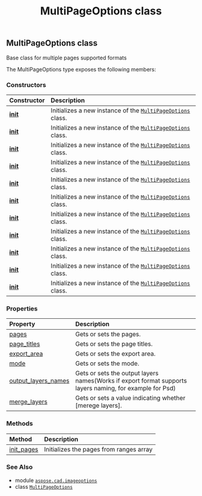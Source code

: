 ﻿---
title: MultiPageOptions class
second_title: Aspose.CAD for Python via .NET API References
description: 
type: docs
weight: 140
url: /aspose.cad.imageoptions/multipageoptions/
is_root: false
---

## MultiPageOptions class

Base class for multiple pages supported formats



The MultiPageOptions type exposes the following members:

### Constructors
| Constructor | Description |
| :- | :- |
| [__init__](/cad/python-net/aspose.cad.imageoptions/multipageoptions/__init__/#) | Initializes a new instance of the [`MultiPageOptions`](/cad/python-net/aspose.cad.imageoptions/multipageoptions) class. |
| [__init__](/cad/python-net/aspose.cad.imageoptions/multipageoptions/__init__/#list) | Initializes a new instance of the [`MultiPageOptions`](/cad/python-net/aspose.cad.imageoptions/multipageoptions) class. |
| [__init__](/cad/python-net/aspose.cad.imageoptions/multipageoptions/__init__/#list-aspose.cad.Rectangle) | Initializes a new instance of the [`MultiPageOptions`](/cad/python-net/aspose.cad.imageoptions/multipageoptions) class. |
| [__init__](/cad/python-net/aspose.cad.imageoptions/multipageoptions/__init__/#list) | Initializes a new instance of the [`MultiPageOptions`](/cad/python-net/aspose.cad.imageoptions/multipageoptions) class. |
| [__init__](/cad/python-net/aspose.cad.imageoptions/multipageoptions/__init__/#list-aspose.cad.Rectangle) | Initializes a new instance of the [`MultiPageOptions`](/cad/python-net/aspose.cad.imageoptions/multipageoptions) class. |
| [__init__](/cad/python-net/aspose.cad.imageoptions/multipageoptions/__init__/#list) | Initializes a new instance of the [`MultiPageOptions`](/cad/python-net/aspose.cad.imageoptions/multipageoptions) class. |
| [__init__](/cad/python-net/aspose.cad.imageoptions/multipageoptions/__init__/#list-aspose.cad.Rectangle) | Initializes a new instance of the [`MultiPageOptions`](/cad/python-net/aspose.cad.imageoptions/multipageoptions) class. |
| [__init__](/cad/python-net/aspose.cad.imageoptions/multipageoptions/__init__/#aspose.cad.IntRange) | Initializes a new instance of the [`MultiPageOptions`](/cad/python-net/aspose.cad.imageoptions/multipageoptions) class. |
| [__init__](/cad/python-net/aspose.cad.imageoptions/multipageoptions/__init__/#aspose.cad.IntRange-aspose.cad.Rectangle) | Initializes a new instance of the [`MultiPageOptions`](/cad/python-net/aspose.cad.imageoptions/multipageoptions) class. |
| [__init__](/cad/python-net/aspose.cad.imageoptions/multipageoptions/__init__/#int) | Initializes a new instance of the [`MultiPageOptions`](/cad/python-net/aspose.cad.imageoptions/multipageoptions) class. |
| [__init__](/cad/python-net/aspose.cad.imageoptions/multipageoptions/__init__/#int-aspose.cad.Rectangle) | Initializes a new instance of the [`MultiPageOptions`](/cad/python-net/aspose.cad.imageoptions/multipageoptions) class. |


### Properties
| Property | Description |
| :- | :- |
| [pages](/cad/python-net/aspose.cad.imageoptions/multipageoptions/pages) | Gets or sets the pages. |
| [page_titles](/cad/python-net/aspose.cad.imageoptions/multipageoptions/page_titles) | Gets or sets the page titles. |
| [export_area](/cad/python-net/aspose.cad.imageoptions/multipageoptions/export_area) | Gets or sets the export area. |
| [mode](/cad/python-net/aspose.cad.imageoptions/multipageoptions/mode) | Gets or sets the mode. |
| [output_layers_names](/cad/python-net/aspose.cad.imageoptions/multipageoptions/output_layers_names) | Gets or sets the output layers names(Works if export format supports layers naming, for example for Psd) |
| [merge_layers](/cad/python-net/aspose.cad.imageoptions/multipageoptions/merge_layers) | Gets or sets a value indicating whether [merege layers]. |


### Methods
| Method | Description |
| :- | :- |
| [init_pages](/cad/python-net/aspose.cad.imageoptions/multipageoptions/init_pages/#list) | Initializes the pages from ranges array |



### See Also
* module [`aspose.cad.imageoptions`](..)
* class [`MultiPageOptions`](/cad/python-net/aspose.cad.imageoptions/multipageoptions)
